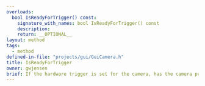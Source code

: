 ```yaml
---
overloads:
  bool IsReadyForTrigger() const:
    signature_with_names: bool IsReadyForTrigger() const
    description:
    return: __OPTIONAL__
layout: method
tags:
  - method
defined-in-file: "projects/gui/GuiCamera.h"
title: IsReadyForTrigger
owner: gwjensen
brief: If the hardware trigger is set for the camera, has the camera prepared itself to recieve the trigger and is it currently waiting on said trigger?
---
```

